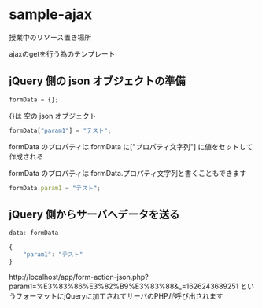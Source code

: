 # sample-ajax
授業中のリソース置き場所

ajaxのgetを行う為のテンプレート
## jQuery 側の json オブジェクトの準備
```javascript
formData = {};
```
{}は 空の json オブジェクト
```javascript
formData["param1"] = "テスト";
```
formData のプロパティは formData に["プロパティ文字列"] に値をセットして作成される

formData のプロパティは formData.プロパティ文字列と書くこともできます
```javascript
formData.param1 = "テスト";
```
## jQuery 側からサーバへデータを送る
```javascript
data: formData
```
```javascript
{
	"param1": "テスト"
}
```
http://localhost/app/form-action-json.php?param1=%E3%83%86%E3%82%B9%E3%83%88&_=1626243689251
というフォーマットにjQueryに加工されてサーバのPHPが呼び出されます
